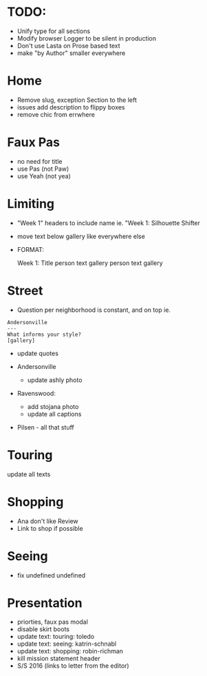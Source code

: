 # TODO:

+ Unify type for all sections
+ Modify browser Logger to be silent in production
+ Don't use Lasta on Prose based text
+ make "by Author" smaller everywhere

# Home

+ Remove slug, exception Section to the left
+ issues add description to flippy boxes
+ remove chic from errwhere

# Faux Pas

+ no need for title
+ use Pas (not Paw)
+ use Yeah (not yea)

# Limiting
+ "Week 1" headers to include name ie. "Week 1: Silhouette Shifter
+ move text below gallery like everywhere else

+ FORMAT:

  Week 1: Title
    person
      text
      gallery
    person
      text
      gallery

# Street

+ Question per neighborhood is constant, and on top
ie.

```
Andersonville
---
What informs your style?
[gallery]
```

+ update quotes

+ Andersonville
  + update ashly photo

+ Ravenswood:
  + add stojana photo
  + update all captions

+ Pilsen - all that stuff

# Touring

update all texts

# Shopping

+ Ana don't like Review
+ Link to shop if possible

# Seeing

+ fix undefined undefined


# Presentation

+ priorties, faux pas modal
+ disable skirt boots
+ update text: touring: toledo
+ update text: seeing: katrin-schnabl
+ update text: shopping: robin-richman
+ kill mission statement header
+ S/S 2016 (links to letter from the editor)
